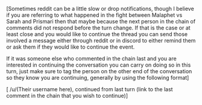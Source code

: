 \[Sometimes reddit can be a little slow or drop notifications, though I believe if you are referring to what happened in the fight between Malaphet vs Sarah and Prismari then that maybe because the next person in the chain of comments did not respond before the turn change. If that is the case or at least close and you would like to continue the thread you can send those involved a message either through reddit or in discord to either remind them or ask them if they would like to continue the event.

If it was someone else who commented in the chain last and you are interested in continuing the conversation you can carry on doing so in this turn, just make sure to tag the person on the other end of the conversation so they know you are continuing, generally by using the following format\]

\[ /u/(Their username here), continued from last turn (link to the last comment in the chain that you wish to continue)\]